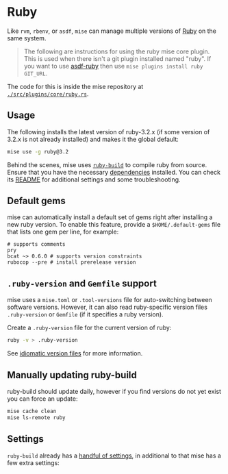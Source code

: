# Ruby

Like `rvm`, `rbenv`, or `asdf`, `mise` can manage multiple versions of [Ruby](https://www.ruby-lang.org/) on the same system.

> The following are instructions for using the ruby mise core plugin. This is used when there isn't a
git plugin installed named "ruby".  If you want to use [asdf-ruby](https://github.com/asdf-vm/asdf-ruby)
then use `mise plugins install ruby GIT_URL`.

The code for this is inside the mise repository at
[`./src/plugins/core/ruby.rs`](https://github.com/jdx/mise/blob/main/src/plugins/core/ruby.rs).

## Usage

The following installs the latest version of ruby-3.2.x (if some version of 3.2.x is not already
installed) and makes it the global default:

```sh
mise use -g ruby@3.2
```

Behind the scenes, mise uses [`ruby-build`](https://github.com/rbenv/ruby-build) to compile ruby
from source. Ensure that you have the necessary
[dependencies](https://github.com/rbenv/ruby-build/wiki#suggested-build-environment) installed.
You can check its [README](https://github.com/rbenv/ruby-build/blob/master/README.md) for additional settings and some
troubleshooting.


## Default gems

mise can automatically install a default set of gems right after installing a new ruby version.
To enable this feature, provide a `$HOME/.default-gems` file that lists one gem per line, for
example:

```text
# supports comments
pry
bcat ~> 0.6.0 # supports version constraints
rubocop --pre # install prerelease version
```

## `.ruby-version` and `Gemfile` support

mise uses a `mise.toml` or `.tool-versions` file for auto-switching between software versions.
However, it can also read ruby-specific version files `.ruby-version` or `Gemfile`
(if it specifies a ruby version).

Create a `.ruby-version` file for the current version of ruby:

```sh
ruby -v > .ruby-version
```

See [idiomatic version files](/configuration.html#idiomatic-version-files) for more information.

## Manually updating ruby-build

ruby-build should update daily, however if you find versions do not yet exist you can force an
update:

```bash
mise cache clean
mise ls-remote ruby
```
## Settings

`ruby-build` already has a
[handful of settings](https://github.com/rbenv/ruby-build?tab=readme-ov-file#custom-build-configuration),
in additional to that mise has a few extra settings:

<script setup>
import Settings from '/components/settings.vue';
</script>
<Settings child="ruby" :level="3" />
